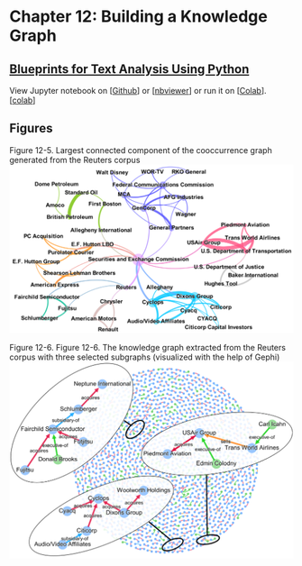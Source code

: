# Chapter 12: Building a Knowledge Graph

## [Blueprints for Text Analysis Using Python](https://github.com/blueprints-for-text-analytics-python/blueprints-text)

View Jupyter notebook on 
[[Github](Knowledge_Graph.ipynb)] or
[[nbviewer](https://nbviewer.ipython.org/github/blueprints-for-text-analytics-python/blueprints-text/blob/master/ch12/Knowledge_graph.ipynb)] or run it on
[[Colab](https://colab.research.google.com/github/blueprints-for-text-analytics-python/blueprints-text/blob/master/ch12/Knowledge_graph.ipynb)].  
[[colab](https://colab.research.google.com/github/blueprints-for-text-analytics-python/blueprints-text/blob/master/ch12/Knowledge_Graph.ipynb)]

## Figures

Figure 12-5. Largest connected component of the cooccurrence graph generated from the
Reuters corpus
![](figures/cooc.png)

Figure 12-6. Figure 12-6. The knowledge graph extracted from the Reuters corpus with three selected
subgraphs (visualized with the help of Gephi)
![](figures/knowledge_graph.png)

